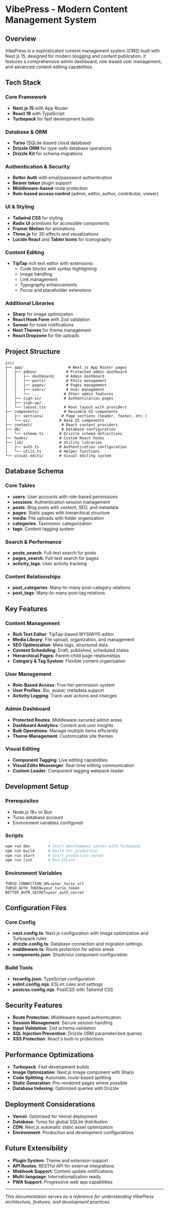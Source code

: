 # VibePress - Modern Content Management System

## Overview
VibePress is a sophisticated content management system (CMS) built with Next.js 15, designed for modern blogging and content publication. It features a comprehensive admin dashboard, role-based user management, and advanced content editing capabilities.

## Tech Stack

### Core Framework
- **Next.js 15** with App Router
- **React 19** with TypeScript
- **Turbopack** for fast development builds

### Database & ORM
- **Turso** (SQLite-based cloud database)
- **Drizzle ORM** for type-safe database operations
- **Drizzle Kit** for schema migrations

### Authentication & Security
- **Better Auth** with email/password authentication
- **Bearer token** plugin support
- **Middleware-based** route protection
- **Role-based access control** (admin, editor, author, contributor, viewer)

### UI & Styling
- **Tailwind CSS** for styling
- **Radix UI** primitives for accessible components
- **Framer Motion** for animations
- **Three.js** for 3D effects and visualizations
- **Lucide React** and **Tabler Icons** for iconography

### Content Editing
- **TipTap** rich text editor with extensions:
  - Code blocks with syntax highlighting
  - Image handling
  - Link management
  - Typography enhancements
  - Focus and placeholder extensions

### Additional Libraries
- **Sharp** for image optimization
- **React Hook Form** with Zod validation
- **Sonner** for toast notifications
- **Next Themes** for theme management
- **React Dropzone** for file uploads

## Project Structure

```
src/
├── app/                    # Next.js App Router pages
│   ├── admin/             # Protected admin dashboard
│   │   ├── dashboard/     # Admin dashboard
│   │   ├── posts/         # Posts management
│   │   ├── pages/         # Pages management
│   │   ├── users/         # User management
│   │   └── ...           # Other admin features
│   ├── sign-in/          # Authentication pages
│   ├── sign-up/
│   └── layout.tsx        # Root layout with providers
├── components/           # Reusable UI components
│   ├── sections/        # Page sections (header, footer, etc.)
│   └── ui/             # Base UI components
├── context/             # React context providers
├── db/                  # Database configuration
│   └── schema.ts       # Drizzle schema definitions
├── hooks/              # Custom React hooks
├── lib/                # Utility libraries
│   ├── auth.ts         # Authentication configuration
│   └── utils.ts        # Helper functions
└── visual-edits/       # Visual editing system
```

## Database Schema

### Core Tables
- **users**: User accounts with role-based permissions
- **sessions**: Authentication session management
- **posts**: Blog posts with content, SEO, and metadata
- **pages**: Static pages with hierarchical structure
- **media**: File uploads with folder organization
- **categories**: Taxonomic categorization
- **tags**: Content tagging system

### Search & Performance
- **posts_search**: Full-text search for posts
- **pages_search**: Full-text search for pages
- **activity_logs**: User activity tracking

### Content Relationships
- **post_categories**: Many-to-many post-category relations
- **post_tags**: Many-to-many post-tag relations

## Key Features

### Content Management
- **Rich Text Editor**: TipTap-based WYSIWYG editor
- **Media Library**: File upload, organization, and management
- **SEO Optimization**: Meta tags, structured data
- **Content Scheduling**: Draft, published, scheduled states
- **Hierarchical Pages**: Parent-child page relationships
- **Category & Tag System**: Flexible content organization

### User Management
- **Role-Based Access**: Five-tier permission system
- **User Profiles**: Bio, avatar, metadata support
- **Activity Logging**: Track user actions and changes

### Admin Dashboard
- **Protected Routes**: Middleware-secured admin areas
- **Dashboard Analytics**: Content and user insights
- **Bulk Operations**: Manage multiple items efficiently
- **Theme Management**: Customizable site themes

### Visual Editing
- **Component Tagging**: Live editing capabilities
- **Visual Edits Messenger**: Real-time editing communication
- **Custom Loader**: Component tagging webpack loader

## Development Setup

### Prerequisites
- Node.js 18+ or Bun
- Turso database account
- Environment variables configured

### Scripts
```bash
npm run dev        # Start development server with Turbopack
npm run build      # Build for production
npm run start      # Start production server
npm run lint       # Run ESLint
```

### Environment Variables
```env
TURSO_CONNECTION_URL=your_turso_url
TURSO_AUTH_TOKEN=your_turso_token
BETTER_AUTH_SECRET=your_auth_secret
```

## Configuration Files

### Core Config
- **next.config.ts**: Next.js configuration with image optimization and Turbopack rules
- **drizzle.config.ts**: Database connection and migration settings
- **middleware.ts**: Route protection for admin areas
- **components.json**: Shadcn/ui component configuration

### Build Tools
- **tsconfig.json**: TypeScript configuration
- **eslint.config.mjs**: ESLint rules and settings
- **postcss.config.mjs**: PostCSS with Tailwind CSS

## Security Features
- **Route Protection**: Middleware-based authentication
- **Session Management**: Secure session handling
- **Input Validation**: Zod schema validation
- **SQL Injection Prevention**: Drizzle ORM parameterized queries
- **XSS Protection**: React's built-in protections

## Performance Optimizations
- **Turbopack**: Fast development builds
- **Image Optimization**: Next.js Image component with Sharp
- **Code Splitting**: Automatic route-based splitting
- **Static Generation**: Pre-rendered pages where possible
- **Database Indexing**: Optimized queries with Drizzle

## Deployment Considerations
- **Vercel**: Optimized for Vercel deployment
- **Database**: Turso for global SQLite distribution
- **CDN**: Next.js automatic static asset optimization
- **Environment**: Production and development configurations

## Future Extensibility
- **Plugin System**: Theme and extension support
- **API Routes**: RESTful API for external integrations
- **Webhook Support**: Content update notifications
- **Multi-language**: Internationalization ready
- **PWA Support**: Progressive web app capabilities

---

*This documentation serves as a reference for understanding VibePress architecture, features, and development practices.*